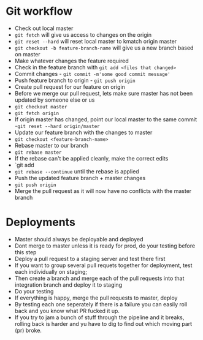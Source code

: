 # Git workflow

- Check out local master
- `git fetch` will give us access to changes on the origin
- `git reset --hard` will reset local master to kmatch origin master
- `git checkout -b feature-branch-name` will give us a new branch based on master
- Make whatever changes the feature required
- Check in the feature branch with `git add <files that changed>`
- Commit changes - `git commit -m'some good commit message'`
- Push feature branch to origin - `git push origin`
- Create pull request for our feature on origin
- Before we merge our pull request, lets make sure master has not been updated by someone else or us
- `git checkout master`
- `git fetch origin`
- If origin master has changed, point our local master to the same commit
-`git reset --hard origin/master`
- Update our feature branch with the changes to master
- `git checkout <feature-branch-name>`
- Rebase master to our branch
- `git rebase master`
- If the rebase can't be applied cleanly, make the correct edits
- `git add <file name>
- `git rebase --continue` until the rebase is applied
- Push the updated feature branch + master changes
- `git push origin`
- Merge the pull request as it will now have no conflicts with the master branch

# Deployments

- Master should always be deployable and deployed
- Dont merge to master unless it is ready for prod, do your testing before this step
- Deploy a pull request to a staging server and test there first
- If you want to group several pull requets together for deployment, test each individually on staging;
- Then create a branch and merge each of the pull requests into that integration branch and deploy it to staging
- Do your testing
- If everything is happy, merge the pull requests to master, deploy
- By testing each one seperately if there is a failure you can easily roll back and you know what PR fucked it up.
- If you try to jam a bunch of stuff through the pipeline and it breaks, rolling back is harder and yu have to dig to find out which moving part (pr) broke.
